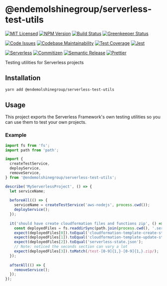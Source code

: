 # @endemolshinegroup/serverless-test-utils

[![MIT Licensed][icon-license]][link-license]
[![NPM Version][icon-npm]][link-npm]
[![Build Status][icon-ci]][link-ci]
[![Greenkeeper Status][icon-greenkeeper]][link-greenkeeper]

[![Code Issues][icon-issues]][link-issues]
[![Codebase Maintainability][icon-maintainability]][link-maintainability]
[![Test Coverage][icon-coverage]][link-coverage]
[![Jest][icon-jest]][link-jest]

[![Serverless][icon-serverless]][link-serverless]
[![Commitizen][icon-commitizen]][link-commitizen]
[![Semantic Release][icon-semantic-release]][link-semantic-release]
[![Prettier][icon-prettier]][link-prettier]

Testing utilities for Serverless projects

## Installation

```bash
yarn add @endemolshinegroup/serverless-test-utils
```

## Usage

This project exports the Serverless Framework's own testing utilities so you
can use them to test your own projects.

### Example

```typescript
import fs from 'fs';
import path from 'path';

import { 
  createTestService, 
  deployService, 
  removeService, 
} from '@endemolshinegroup/serverless-test-utils';

describe('MyServerlessProject', () => {
  let serviceName;
  
  beforeAll(() => {
    serviceName = createTestService('aws-nodejs', process.cwd());
    deployService();
  });
  
  it('should have create cloudformation files and functions zip', () => {
    const deployedFiles = fs.readdirSync(path.join(process.cwd(), '.serverless'));
    expect(deployedFiles[0]).toEqual('cloudformation-template-create-stack.json');
    expect(deployedFiles[1]).toEqual('cloudformation-template-update-stack.json');
    expect(deployedFiles[2]).toEqual('serverless-state.json');
    // Note: noticed the seconds section can vary a lot
    expect(deployedFiles[3]).toMatch(/test-[0-9]{1,}-[0-9]{1,}.zip/);
  });
  
  afterAll(() => {
    removeService();
  });
});
```

[icon-license]: https://img.shields.io/github/license/EndemolShineGroup/serverless-test-utils.svg?longCache=true&style=flat-square
[link-license]: LICENSE
[icon-npm]: https://img.shields.io/npm/v/@endemolshinegroup/serverless-test-utils.svg?longCache=true&style=flat-square
[link-npm]: https://www.npmjs.com/package/@endemolshinegroup/serverless-test-utils
[icon-ci]: https://img.shields.io/travis/com/EndemolShineGroup/serverless-test-utils.svg?longCache=true&style=flat-square
[link-ci]: https://travis-ci.com/EndemolShineGroup/serverless-test-utils
[icon-greenkeeper]: https://img.shields.io/badge/greenkeeper-enabled-brightgreen.svg?longCache=true&style=flat-square
[link-greenkeeper]: https://greenkeeper.io/

[icon-issues]: https://img.shields.io/codeclimate/issues/EndemolShineGroup/serverless-test-utils.svg?longCache=true&style=flat-square
[link-issues]: https://codeclimate.com/github/EndemolShineGroup/serverless-test-utils/issues
[icon-maintainability]: https://img.shields.io/codeclimate/maintainability/EndemolShineGroup/serverless-test-utils.svg?longCache=true&style=flat-square
[link-maintainability]: https://codeclimate.com/github/EndemolShineGroup/serverless-test-utils
[icon-coverage]: https://img.shields.io/codecov/c/github/EndemolShineGroup/serverless-test-utils/develop.svg?longCache=true&style=flat-square
[link-coverage]: https://codecov.io/gh/EndemolShineGroup/serverless-test-utils

[icon-jest]: https://img.shields.io/badge/tested_with-jest-99424f.svg?longCache=true&style=flat-square
[link-jest]: https://jestjs.io/

[icon-serverless]: https://img.shields.io/badge/serverless-%E2%9A%A1%EF%B8%8F-555.svg?longCache=true&style=flat-square
[link-serverless]: http://www.serverless.com

[icon-commitizen]: https://img.shields.io/badge/commitizen-friendly-brightgreen.svg?longCache=true&style=flat-square
[link-commitizen]: http://commitizen.github.io/cz-cli/
[icon-semantic-release]: https://img.shields.io/badge/%20%20%F0%9F%93%A6%F0%9F%9A%80-semantic--release-e10079.svg?longCache=true&style=flat-square
[link-semantic-release]: https://semantic-release.gitbooks.io/semantic-release/
[icon-prettier]: https://img.shields.io/badge/code_style-prettier-ff69b4.svg?longCache=true&style=flat-square
[link-prettier]: https://prettier.io/

